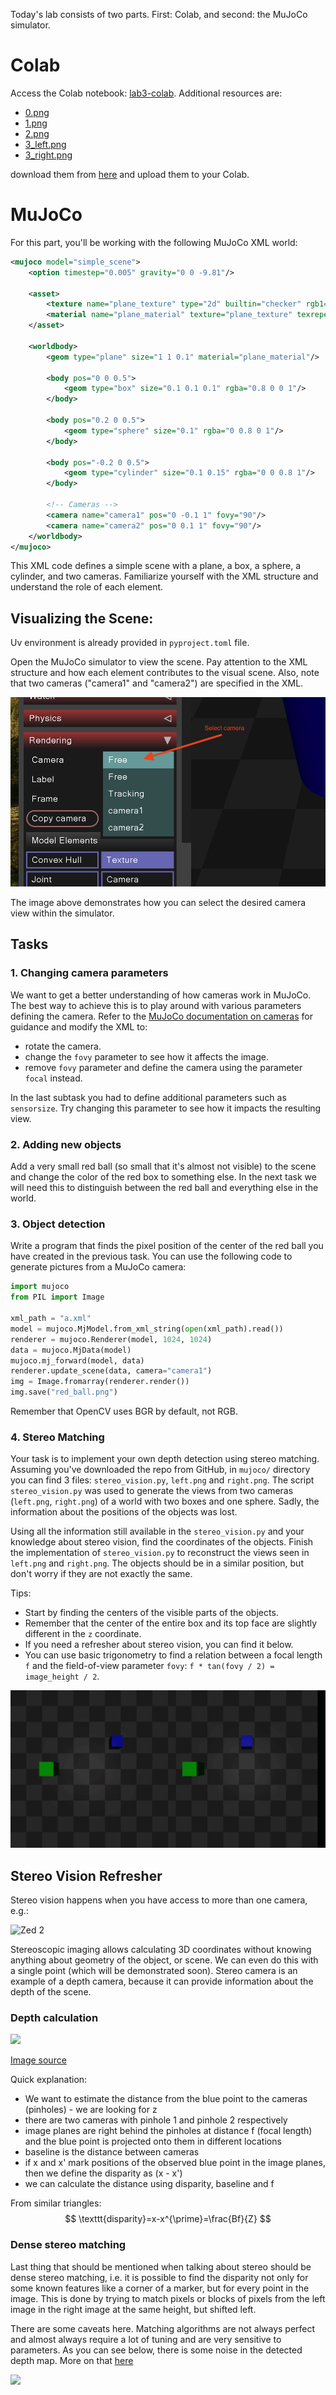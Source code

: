 Today's lab consists of two parts. First: Colab, and second: the MuJoCo simulator.

# Colab

Access the Colab notebook: [lab3-colab](https://colab.research.google.com/github/mim-ml-teaching/public-rc-2025-26/blob/refs/heads/main/docs/lab3-public/lab3-colab-student.ipynb). Additional resources are:

- [0.png](0.png)
- [1.png](1.png)
- [2.png](2.png)
- [3_left.png](3_left.png)
- [3_right.png](3_right.png)


download them from [here](https://github.com/mim-uw/rc-2025-26/tree/master/docs/lab3-public) and upload them to your
Colab.



# MuJoCo

For this part, you'll be working with the following MuJoCo XML world:


```xml
<mujoco model="simple_scene">
    <option timestep="0.005" gravity="0 0 -9.81"/>

    <asset>
        <texture name="plane_texture" type="2d" builtin="checker" rgb1="0.2 0.2 0.2" rgb2="0.3 0.3 0.3" width="512" height="512"/>
        <material name="plane_material" texture="plane_texture" texrepeat="5 5" reflectance="0"/>
    </asset>

    <worldbody>
        <geom type="plane" size="1 1 0.1" material="plane_material"/>

        <body pos="0 0 0.5">
            <geom type="box" size="0.1 0.1 0.1" rgba="0.8 0 0 1"/>
        </body>

        <body pos="0.2 0 0.5">
            <geom type="sphere" size="0.1" rgba="0 0.8 0 1"/>
        </body>

        <body pos="-0.2 0 0.5">
            <geom type="cylinder" size="0.1 0.15" rgba="0 0 0.8 1"/>
        </body>

        <!-- Cameras -->
        <camera name="camera1" pos="0 -0.1 1" fovy="90"/>
        <camera name="camera2" pos="0 0.1 1" fovy="90"/>
    </worldbody>
</mujoco>
```

This XML code defines a simple scene with a plane, a box, a sphere, a cylinder, and two cameras. Familiarize yourself with the XML structure and understand the role of each element.

## Visualizing the Scene:
Uv environment is already provided in `pyproject.toml` file.

Open the MuJoCo simulator to view the scene. Pay attention to the XML structure and how each element contributes to the visual scene. Also, note that two cameras ("camera1" and "camera2") are specified in the XML.

![](mujoco_camera_selection.png)

The image above demonstrates how you can select the desired camera view within the simulator.

## Tasks

### 1. Changing camera parameters
We want to get a better understanding of how cameras work in MuJoCo.
The best way to achieve this is to play around with various parameters defining the camera.
Refer to the [MuJoCo documentation on cameras](https://mujoco.readthedocs.io/en/stable/XMLreference.html#body-camera) for guidance and modify the XML to:

 - rotate the camera.
 - change the `fovy` parameter to see how it affects the image.
 - remove `fovy` parameter and define the camera using the parameter `focal` instead.

In the last subtask you had to define additional parameters such as `sensorsize`. Try changing this parameter to see how it impacts the resulting view.

### 2. Adding new objects
Add a very small red ball (so small that it's almost not visible) to the scene and change the color of the red box to something else.
In the next task we will need this to distinguish between the red ball and everything else in the world.

### 3. Object detection
Write a program that finds the pixel position of the center of the red ball you have created in the previous task.
You can use the following code to generate pictures from a MuJoCo camera:

```python
import mujoco
from PIL import Image

xml_path = "a.xml"
model = mujoco.MjModel.from_xml_string(open(xml_path).read())
renderer = mujoco.Renderer(model, 1024, 1024)
data = mujoco.MjData(model)
mujoco.mj_forward(model, data)
renderer.update_scene(data, camera="camera1")
img = Image.fromarray(renderer.render())
img.save("red_ball.png")
```
Remember that OpenCV uses BGR by default, not RGB.

### 4. Stereo Matching
Your task is to implement your own depth detection using stereo matching.
Assuming you've downloaded the repo from GitHub, in `mujoco/` directory you can find 3 files: `stereo_vision.py`, `left.png` and `right.png`.
The script `stereo_vision.py` was used to generate the views from two cameras (`left.png`, `right.png`) of a world with two boxes and one sphere.
Sadly, the information about the positions of the objects was lost.


Using all the information still available in the `stereo_vision.py`
and your knowledge about stereo vision,
find the coordinates of the objects.
Finish the implementation of `stereo_vision.py` to reconstruct the views seen in `left.png` and `right.png`.
The objects should be in a similar position,
but don't worry if they are not exactly the same.

Tips:
 - Start by finding the centers of the visible parts of the objects.
 - Remember that the center of the entire box and its top face are slightly different in the `z` coordinate.
 - If you need a refresher about stereo vision, you can find it below.
 - You can use basic trigonometry to find a relation between a focal length `f` and the field-of-view parameter `fovy`: `f * tan(fovy / 2) = image_height / 2`.

![](left_right.png)

## Stereo Vision Refresher

Stereo vision happens when you have access to more than one camera, e.g.:

![Zed 2](https://cdn.shopify.com/s/files/1/0699/6927/products/zed-2i-dawn-usb.jpg?v=1680293740)

Stereoscopic imaging allows calculating 3D coordinates without knowing anything about geometry of the object, or scene.
We can even do this with a single point (which will be demonstrated soon).
Stereo camera is an example of a depth camera,
because it can provide information about the depth of the scene.

### Depth calculation

![](https://docs.opencv.org/4.1.2/stereo_depth.jpg)

[Image source](https://docs.opencv.org/4.1.2/dd/d53/tutorial_py_depthmap.html)

Quick explanation:
 - We want to estimate the distance from the blue point to the cameras (pinholes) - we are looking for z
 - there are two cameras with pinhole 1 and pinhole 2 respectively
 - image planes are right behind the pinholes at distance f (focal length) and the blue point is projected onto them in different locations
 - baseline is the distance between cameras
 - if x and x' mark positions of the observed blue point in the image planes, then we define the disparity as (x - x')
 - we can calculate the distance using disparity, baseline and f

From similar triangles:
$$
\texttt{disparity}=x-x^{\prime}=\frac{Bf}{Z}
$$

### Dense stereo matching

Last thing that should be mentioned when talking about stereo should be dense stereo matching,
i.e. it is possible to find the disparity not only for some known features like a corner of a marker,
but for every point in the image.
This is done by trying to match pixels or blocks of pixels from the left image in the right image at the same height, but shifted left.

There are some caveats here.
Matching algorithms are not always perfect and almost always require a lot of tuning and are very sensitive to parameters.
As you can see below, there is some noise in the detected depth map.
More on that [here](https://docs.opencv.org/4.8.0/dd/d53/tutorial_py_depthmap.html)

![](https://docs.opencv.org/3.4/disparity_map.jpg)

